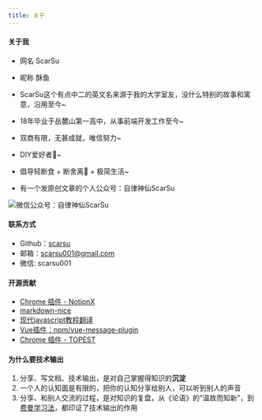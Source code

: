 ```yaml
---
title: 关于
---
```

#### 关于我

- 网名 ScarSu
- 昵称 酥鱼

- ScarSu这个有点中二的英文名来源于我的大学室友，没什么特别的故事和寓意，沿用至今~
- 18年毕业于岳麓山第一高中，从事前端开发工作至今~
- 双商有限，无甚成就，唯信努力~
- DIY爱好者🔨~
- 倡导轻断食 + 断舍离📖 + 极简生活~
- 有一个发原创文章的个人公众号：自律神仙ScarSu

<img id="slogan_img" src="/images/slogan.png" title="微信公众号：自律神仙ScarSu"/>

#### 联系方式

- <i class="fa fa-github"></i>   Github：<a href="https://github.com/scarsu">scarsu</a>
- <i class="fa fa-envelope"></i>     邮箱：scarsu001@gmail.com
- <i class="fa fa-wechat"></i>    微信: scarsu001

#### 开源贡献

- [Chrome 插件 - NotionX](https://github.com/scarsu/NotionX)
- [markdown-nice](https://github.com/mdnice/markdown-nice/graphs/contributors)
- [现代javascript教程翻译](https://github.com/javascript-tutorial/zh.javascript.info/pr)
- [Vue插件：npm/vue-message-plugin](https://www.npmjs.com/package/vue-message-plugin)
- [Chrome 插件 - TOPEST](https://github.com/scarsu/Topest-Chrome-Extension)

#### 为什么要技术输出

1. 分享、写文档、技术输出，是对自己掌握得知识的**沉淀**
2. 一个人的认知面是有限的，把你的认知分享给别人，可以听到别人的声音
3. 分享、和别人交流的过程，是对知识的复盘，从《论语》的“温故而知新”，到[费曼学习法](https://36kr.com/p/1721599983617)，都印证了技术输出的作用

<!-- #### Skills
- 前端：HTML | CSS | JS | REACT | GRUNT | NODE | VUE
- 毕设：基于Node.js的即时通讯系统（Socket.io|Express)
- 数据库：Oracle | SQL | PL/SQL
- 服务端：Node | J2EE | ASP.net  -->
